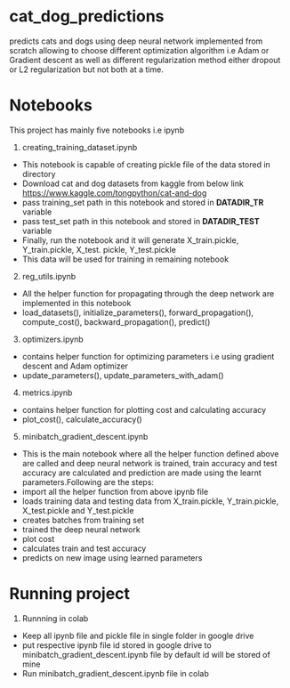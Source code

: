 # cat_dog_predictions
predicts cats and dogs using deep neural  network implemented from scratch allowing to choose different optimization algorithm i.e Adam or Gradient descent as well as different regularization method either dropout or L2 regularization but not both at a time.

# Notebooks
This project has mainly five notebooks i.e ipynb
1. creating_training_dataset.ipynb
- This notebook is capable of creating pickle file of the data stored in directory
- Download cat and dog datasets from kaggle from below link
  https://www.kaggle.com/tongpython/cat-and-dog
- pass training_set path in this notebook and stored in __DATADIR_TR__ variable
- pass test_set path in this notebook and stored  in __DATADIR_TEST__ variable
- Finally, run the notebook and it will generate X_train.pickle, Y_train.pickle, X_test.  pickle, Y_test.pickle
- This data will be used for training in remaining notebook

2. reg_utils.ipynb
- All the helper function for propagating through the deep network are implemented in this notebook
- load_datasets(), initialize_parameters(), forward_propagation(), compute_cost(), backward_propagation(), predict()

3. optimizers.ipynb
- contains helper function for optimizing parameters  i.e using gradient descent and Adam optimizer
- update_parameters(), update_parameters_with_adam()

4. metrics.ipynb
- contains helper function for plotting cost and calculating accuracy
- plot_cost(), calculate_accuracy()

5. minibatch_gradient_descent.ipynb
- This is the main notebook where all the helper function defined above are called and deep neural network is trained, train accuracy and test accuracy are calculated and prediction are made using the learnt parameters.Following are the steps:
- import all the helper function from above ipynb file
- loads training data and testing data from X_train.pickle, Y_train.pickle, X_test.pickle and Y_test.pickle
- creates batches from training set 
- trained the deep neural network
- plot cost
- calculates train and test accuracy
- predicts on new image using learned parameters

# Running project
1. Runnning in colab
- Keep all ipynb file and pickle file in single folder in google drive
- put respective ipynb file id stored in google drive to minibatch_gradient_descent.ipynb file by default id will be stored of mine
- Run minibatch_gradient_descent.ipynb file in colab




